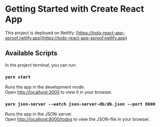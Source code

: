 # Getting Started with Create React App

This project is deployed on Netlify: [https://todo-react-app-sproof.netlify.app](https://todo-react-app-sproof.netlify.app)

## Available Scripts

In the project terminal, you can run:

### `yarn start`

Runs the app in the development mode.\
Open [http://localhost:3000](http://localhost:3000) to view it in your browser.

### `yarn json-server --watch json-server-db/db.json --port 8000`

Runs the app in the JSON-server.\
Open [http://localhost:8000/todos](http://localhost:8000/todos) to view the JSON-file in your browser.

